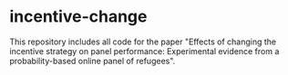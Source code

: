 # incentive-change
This repository includes all code for the paper "Effects of changing the incentive strategy on panel performance: Experimental evidence from a probability-based online panel of refugees".
